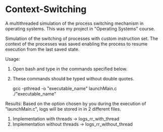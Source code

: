 # Context-Switching
A multithreaded simulation of the process switching mechanism in operating systems. This was my project in "Operating Systems" course.

Simulation of the switching of processes with custom instruction set. The context of the processes was saved enabling the 
process to resume execution from the last saved state.

Usage:
1. Open bash and type in the commands specified below.
2. These commands should be typed without double quotes.
    
    gcc -pthread -o "executable_name" launchMain.c <br/>
    ./"executable_name"
    
Results:
Based on the option chosen by you during the execution of "launchMain.c", logs will be stored in in 2 different files.
1. Implementation with threads -> logs_rr_with_thread
2. Implementation without threads -> logs_rr_without_thread
